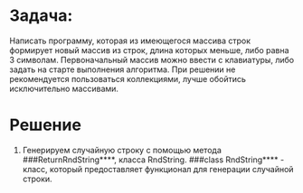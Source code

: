 # Задача:
Написать программу, которая из имеющегося массива строк формирует новый массив из строк, длина которых меньше, либо равна 3 символам. Первоначальный массив можно ввести с клавиатуры, либо задать на старте выполнения алгоритма. При решении не рекомендуется пользоваться коллекциями, лучше обойтись исключительно массивами.

# Решение
1. Генерируем случайную строку с помощью метода ###ReturnRndString****, класса RndString.
    ###class RndString**** - класс, который предоставляет функционал для генерации случайной строки.
